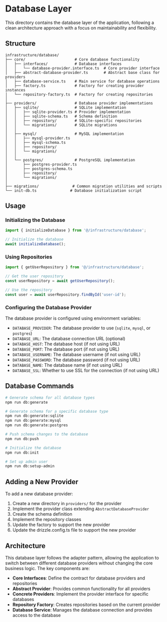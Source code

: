 # Database Layer

This directory contains the database layer of the application, following a clean architecture approach with a focus on maintainability and flexibility.

## Structure

```
infrastructure/database/
├── core/                      # Core database functionality
│   ├── interfaces/            # Database interfaces
│   │   └── database-provider.interface.ts  # Core provider interface
│   ├── abstract-database-provider.ts       # Abstract base class for providers
│   ├── database-service.ts    # Main service for database operations
│   ├── factory.ts             # Factory for creating provider instances
│   └── repository-factory.ts  # Factory for creating repositories
│
├── providers/                 # Database provider implementations
│   ├── sqlite/                # SQLite implementation
│   │   ├── sqlite-provider.ts # Provider implementation
│   │   ├── sqlite-schema.ts   # Schema definition
│   │   ├── repository/        # SQLite-specific repositories
│   │   └── migrations/        # SQLite migrations
│   │
│   ├── mysql/                 # MySQL implementation
│   │   ├── mysql-provider.ts
│   │   ├── mysql-schema.ts
│   │   ├── repository/
│   │   └── migrations/
│   │
│   └── postgres/              # PostgreSQL implementation
│       ├── postgres-provider.ts
│       ├── postgres-schema.ts
│       ├── repository/
│       └── migrations/
│
├── migrations/               # Common migration utilities and scripts
└── init-db.ts               # Database initialization script
```

## Usage

### Initializing the Database

```typescript
import { initializeDatabase } from '@/infrastructure/database';

// Initialize the database
await initializeDatabase();
```

### Using Repositories

```typescript
import { getUserRepository } from '@/infrastructure/database';

// Get the user repository
const userRepository = await getUserRepository();

// Use the repository
const user = await userRepository.findById('user-id');
```

### Configuring the Database Provider

The database provider is configured using environment variables:

- `DATABASE_PROVIDER`: The database provider to use (`sqlite`, `mysql`, or `postgres`)
- `DATABASE_URL`: The database connection URL (optional)
- `DATABASE_HOST`: The database host (if not using URL)
- `DATABASE_PORT`: The database port (if not using URL)
- `DATABASE_USERNAME`: The database username (if not using URL)
- `DATABASE_PASSWORD`: The database password (if not using URL)
- `DATABASE_NAME`: The database name (if not using URL)
- `DATABASE_SSL`: Whether to use SSL for the connection (if not using URL)

## Database Commands

```bash
# Generate schema for all database types
npm run db:generate

# Generate schema for a specific database type
npm run db:generate:sqlite
npm run db:generate:mysql
npm run db:generate:postgres

# Push schema changes to the database
npm run db:push

# Initialize the database
npm run db:init

# Set up admin user
npm run db:setup-admin
```

## Adding a New Provider

To add a new database provider:

1. Create a new directory in `providers/` for the provider
2. Implement the provider class extending `AbstractDatabaseProvider`
3. Create the schema definition
4. Implement the repository classes
5. Update the factory to support the new provider
6. Update the drizzle.config.ts file to support the new provider

## Architecture

This database layer follows the adapter pattern, allowing the application to switch between different database providers without changing the core business logic. The key components are:

- **Core Interfaces**: Define the contract for database providers and repositories
- **Abstract Provider**: Provides common functionality for all providers
- **Concrete Providers**: Implement the provider interface for specific databases
- **Repository Factory**: Creates repositories based on the current provider
- **Database Service**: Manages the database connection and provides access to the database

